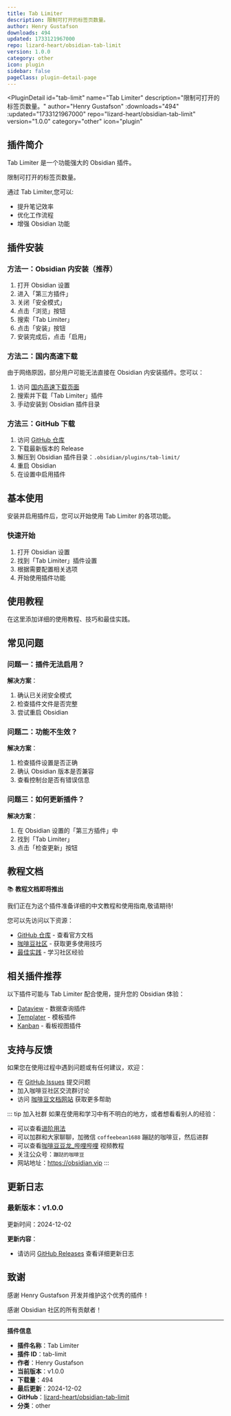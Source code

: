 ```yaml
---
title: Tab Limiter
description: 限制可打开的标签页数量。
author: Henry Gustafson
downloads: 494
updated: 1733121967000
repo: lizard-heart/obsidian-tab-limit
version: 1.0.0
category: other
icon: plugin
sidebar: false
pageClass: plugin-detail-page
---
```


<PluginDetail
  id="tab-limit"
  name="Tab Limiter"
  description="限制可打开的标签页数量。"
  author="Henry Gustafson"
  :downloads="494"
  :updated="1733121967000"
  repo="lizard-heart/obsidian-tab-limit"
  version="1.0.0"
  category="other"
  icon="plugin"
>

<!-- AUTO_GENERATED_START -->
## 插件简介

Tab Limiter 是一个功能强大的 Obsidian 插件。

限制可打开的标签页数量。

通过 Tab Limiter,您可以:

- 提升笔记效率
- 优化工作流程
- 增强 Obsidian 功能

<!-- AUTO_GENERATED_END -->

<!-- AUTO_GENERATED_START -->
## 插件安装

### 方法一：Obsidian 内安装（推荐）

1. 打开 Obsidian 设置
2. 进入「第三方插件」
3. 关闭「安全模式」
4. 点击「浏览」按钮
5. 搜索「Tab Limiter」
6. 点击「安装」按钮
7. 安装完成后，点击「启用」

### 方法二：国内高速下载

由于网络原因，部分用户可能无法直接在 Obsidian 内安装插件。您可以：

1. 访问 [国内高速下载页面](/zh/documentation/obsidian-plugins-download.html)
2. 搜索并下载「Tab Limiter」插件
3. 手动安装到 Obsidian 插件目录

### 方法三：GitHub 下载

1. 访问 [GitHub 仓库](https://github.com/lizard-heart/obsidian-tab-limit)
2. 下载最新版本的 Release
3. 解压到 Obsidian 插件目录：`.obsidian/plugins/tab-limit/`
4. 重启 Obsidian
5. 在设置中启用插件

## 基本使用

安装并启用插件后，您可以开始使用 Tab Limiter 的各项功能。

### 快速开始

1. 打开 Obsidian 设置
2. 找到「Tab Limiter」插件设置
3. 根据需要配置相关选项
4. 开始使用插件功能

<!-- AUTO_GENERATED_END -->

<!-- CUSTOM_CONTENT_START:tutorial -->
## 使用教程

在这里添加详细的使用教程、技巧和最佳实践。

<!-- CUSTOM_CONTENT_END:tutorial -->

<!-- SHARED_CONTENT_START -->
## 常见问题

### 问题一：插件无法启用？

**解决方案**：
1. 确认已关闭安全模式
2. 检查插件文件是否完整
3. 尝试重启 Obsidian

### 问题二：功能不生效？

**解决方案**：
1. 检查插件设置是否正确
2. 确认 Obsidian 版本是否兼容
3. 查看控制台是否有错误信息

### 问题三：如何更新插件？

**解决方案**：
1. 在 Obsidian 设置的「第三方插件」中
2. 找到「Tab Limiter」
3. 点击「检查更新」按钮

## 教程文档

📚 **教程文档即将推出**

我们正在为这个插件准备详细的中文教程和使用指南,敬请期待!

您可以先访问以下资源：
- [GitHub 仓库](https://github.com/lizard-heart/obsidian-tab-limit) - 查看官方文档
- [咖啡豆社区](/zh/bases/) - 获取更多使用技巧
- [最佳实践](/zh/best-practices/) - 学习社区经验

## 相关插件推荐

以下插件可能与 Tab Limiter 配合使用，提升您的 Obsidian 体验：

- [Dataview](/zh/plugins/dataview.html) - 数据查询插件
- [Templater](/zh/plugins/templater-obsidian.html) - 模板插件
- [Kanban](/zh/plugins/obsidian-kanban.html) - 看板视图插件

## 支持与反馈

如果您在使用过程中遇到问题或有任何建议，欢迎：

- 在 [GitHub Issues](https://github.com/lizard-heart/obsidian-tab-limit/issues) 提交问题
- 加入咖啡豆社区交流群讨论
- 访问 [咖啡豆文档网站](https://obsidian.vip) 获取更多帮助

::: tip 加入社群
如果在使用和学习中有不明白的地方，或者想看看别人的经验：
- 可以查看[进阶用法](/zh/advanced)
- 可以加群和大家聊聊，加微信 `coffeebean1688` 蹦跶的咖啡豆，然后进群
- 可以查看[咖啡豆豆龙_哔哩哔哩](https://space.bilibili.com/618777356) 视频教程
- 关注公众号：`蹦跶的咖啡豆`
- 网站地址：https://obsidian.vip
:::
<!-- SHARED_CONTENT_END -->

<!-- AUTO_GENERATED_START -->
## 更新日志

### 最新版本：v1.0.0

更新时间：2024-12-02

**更新内容**：
- 请访问 [GitHub Releases](https://github.com/lizard-heart/obsidian-tab-limit/releases) 查看详细更新日志

## 致谢

感谢 Henry Gustafson 开发并维护这个优秀的插件！

感谢 Obsidian 社区的所有贡献者！

---

**插件信息**
- **插件名称**：Tab Limiter
- **插件 ID**：tab-limit
- **作者**：Henry Gustafson
- **当前版本**：v1.0.0
- **下载量**：494
- **最后更新**：2024-12-02
- **GitHub**：[lizard-heart/obsidian-tab-limit](https://github.com/lizard-heart/obsidian-tab-limit)
- **分类**：other
<!-- AUTO_GENERATED_END -->

</PluginDetail>

